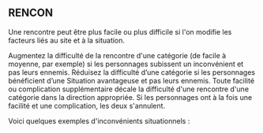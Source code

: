 ## RENCON


Une rencontre peut être plus facile ou plus difficile si l'on
modifie les facteurs liés au site et à la situation.

Augmentez la difficulté de la rencontre d'une catégorie
(de facile à moyenne, par exemple) si les personnages
subissent un inconvénient et pas leurs ennemis. Réduisez la
difficulté d’une catégorie si les personnages bénéficient d’une
Situation avantageuse et pas leurs ennemis. Toute facilité
ou complication supplémentaire décale la difficulté d'une
rencontre d'une catégorie dans la direction appropriée. Si les
personnages ont à la fois une facilité et une complication, les
deux s'annulent.

Voici quelques exemples d'inconvénients situationnels :
